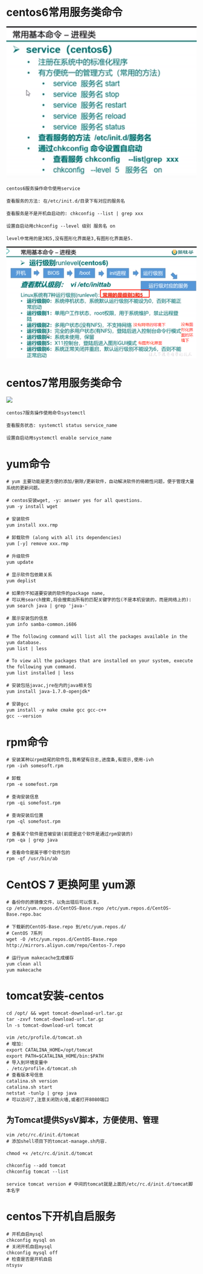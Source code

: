 # centos6常用服务类命令

![](pics/centos6-常用服务类(service)命令.png)

    centos6服务操作命令使用service
    
    查看服务的方法: 在/etc/init.d/目录下有对应的服务名
    
    查看服务是不是开机自启动的: chkconfig --list | grep xxx
    
    设置自启动用chkconfig --level 级别 服务名 on
    
    level中常用的是3和5,没有图形化界面是3,有图形化界面是5.

![](pics/运行级别分类.png)

# centos7常用服务类命令

![](centos7-常用服务类(service)命令.png)

    centos7服务操作使用命令systemctl
    
    查看服务状态: systemctl status service_name
    
    设置自启动用systemctl enable service_name

# yum命令

```shell
# yum 主要功能是更方便的添加/删除/更新软件，自动解决软件的倚赖性问题，便于管理大量系统的更新问题。

# centos安装wget, -y: answer yes for all questions.
yum -y install wget

# 安装软件
yum install xxx.rmp

# 卸载软件 (along with all its dependencies)
yum [-y] remove xxx.rmp

# 升级软件
yum update

# 显示软件包依赖关系
yum deplist

# 如果你不知道要安装的软件的package name,
# 可以用search搜索,将会搜索出所有的匹配关键字的包(不是本机安装的，而是网络上的): 
yum search java | grep 'java-'

# 展示安装包的信息
yum info samba-common.i686

# The following command will list all the packages available in the yum database.
yum list | less

# To view all the packages that are installed on your system, execute the following yum command.
yum list installed | less

# 安装包括javac,jre在内的java相关包
yum install java-1.7.0-openjdk*

# 安装gcc
yum install -y make cmake gcc gcc-c++
gcc --version
```

# rpm命令

```shell script
# 安装某种以rpm结尾的软件包,我希望有日志,进度条,有提示,使用-ivh					
rpm -ivh somesoft.rpm

# 卸载 						
rpm -e somefost.rpm

# 查询安装信息	
rpm -qi somefost.rpm

# 查询安装后位置	
rpm -ql somefost.rpm

# 查看某个软件是否被安装(前提是这个软件是通过rpm安装的)
rpm -qa | grep java

# 查看命令是属于哪个软件包的
rpm -qf /usr/bin/ab
```

# CentOS 7 更换阿里 yum源

```shell
# 备份你的原镜像文件，以免出错后可以恢复。
cp /etc/yum.repos.d/CentOS-Base.repo /etc/yum.repos.d/CentOS-Base.repo.bac

# 下载新的CentOS-Base.repo 到/etc/yum.repos.d/
# CentOS 7系列
wget -O /etc/yum.repos.d/CentOS-Base.repo http://mirrors.aliyun.com/repo/Centos-7.repo

# 运行yum makecache生成缓存
yum clean all
yum makecache
```

# tomcat安装-centos

```shell
cd /opt/ && wget tomcat-download-url.tar.gz
tar -zxvf tomcat-download-url.tar.gz
ln -s tomcat-download-url tomcat

vim /etc/profile.d/tomcat.sh
# 增加:
export CATALINA_HOME=/opt/tomcat
export PATH=$CATALINA_HOME/bin:$PATH
# 导入到环境变量中
. /etc/profile.d/tomcat.sh
# 查看版本号信息
catalina.sh version
catalina.sh start
netstat -tunlp | grep java
# 可以访问了,注意关闭防火墙,或者打开8080端口
```

## 为Tomcat提供SysV脚本，方便使用、管理

```shell
vim /etc/rc.d/init.d/tomcat
# 添加shell项目下的tomcat-manage.sh内容.

chmod +x /etc/rc.d/init.d/tomcat

chkconfig --add tomcat
chkconfig tomcat --list

service tomcat version # 中间的tomcat就是上面的/etc/rc.d/init.d/tomcat脚本名字
```

# centos下开机自启服务

```shell script
# 开机自启mysql
chkconfig mysql on
# 关闭开机自启mysql
chkconfig mysql off
# 检查是否是开机自启
ntsysv
```